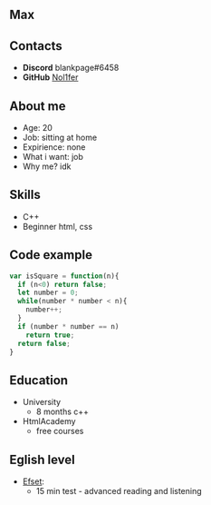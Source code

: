 ## Max
## Contacts
- **Discord** blankpage#6458
- **GitHub** [Nol1fer](https://github.com/Nol1fer)

## About me
- Age: 20
- Job: sitting at home
- Expirience: none
- What i want: job
- Why me? idk

## Skills
- C++
- Beginner html, css

## Code example
```JavaScript
var isSquare = function(n){
  if (n<0) return false;
  let number = 0;
  while(number * number < n){
    number++;
  }
  if (number * number == n)
    return true;
  return false;
}
```

## Education
- University
	- 8 months c++
- HtmlAcademy
	- free courses

## Eglish level
- [Efset](https://www.efset.org/):
	-  15 min test - advanced reading and listening
